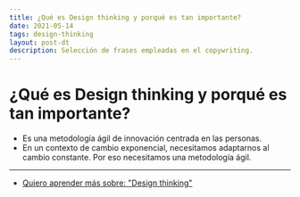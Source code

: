 ```yaml
---
title: ¿Qué es Design thinking y porqué es tan importante?
date: 2021-05-14
tags: design-thinking
layout: post-dt
description: Selección de frases empleadas en el copywriting.
---
```


# ¿Qué es Design thinking y porqué es tan importante?
- Es una metodología ágil de innovación centrada en las personas.
- En un contexto de cambio exponencial, necesitamos adaptarnos al cambio constante. Por eso necesitamos una metodología ágil.

***

- [Quiero aprender más sobre: "Design thinking"](../00/design-thinking)
